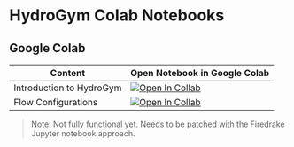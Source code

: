 # HydroGym Colab Notebooks

## Google Colab

| Content      | Open Notebook in Google Colab |
| ----------- | ----------- |
| Introduction to HydroGym | [![Open In Collab](https://colab.research.google.com/assets/colab-badge.svg)](https://colab.research.google.com/github/dynamicslab/hydrogym/blob/main/colabs/introduction.ipynb)|
| Flow Configurations | [![Open In Collab](https://colab.research.google.com/assets/colab-badge.svg)](https://colab.research.google.com/github/dynamicslab/hydrogym/blob/main/colabs/flow_configurations.ipynb)|

> Note: Not fully functional yet. Needs to be patched with the Firedrake Jupyter notebook approach.
